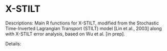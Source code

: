 # X-STILT
Descriptions:
Main R functions for X-STILT, modified from the Stochastic Time-Inverted Lagrangian Transport (STILT) model [Lin et al., 2003] along with X-STILT error analysis, based on Wu et al. [in prep]. 

Details:
